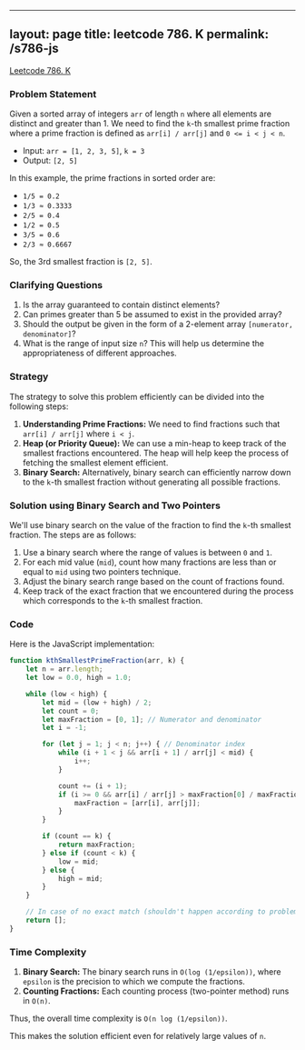 
---
layout: page
title: leetcode 786. K
permalink: /s786-js
---
[Leetcode 786. K](https://algoadvance.github.io/algoadvance/l786)
### Problem Statement

Given a sorted array of integers `arr` of length `n` where all elements are distinct and greater than 1. We need to find the `k`-th smallest prime fraction where a prime fraction is defined as `arr[i] / arr[j]` and `0 <= i < j < n`.

- Input: `arr = [1, 2, 3, 5]`, `k = 3`
- Output: `[2, 5]`

In this example, the prime fractions in sorted order are:
- `1/5 = 0.2`
- `1/3 ≈ 0.3333`
- `2/5 = 0.4`
- `1/2 = 0.5`
- `3/5 = 0.6`
- `2/3 ≈ 0.6667`

So, the 3rd smallest fraction is `[2, 5]`.

### Clarifying Questions

1. Is the array guaranteed to contain distinct elements?
2. Can primes greater than 5 be assumed to exist in the provided array?
3. Should the output be given in the form of a 2-element array `[numerator, denominator]`?
4. What is the range of input size `n`? This will help us determine the appropriateness of different approaches.

### Strategy

The strategy to solve this problem efficiently can be divided into the following steps:

1. **Understanding Prime Fractions:** We need to find fractions such that `arr[i] / arr[j]` where `i < j`.
2. **Heap (or Priority Queue):** We can use a min-heap to keep track of the smallest fractions encountered. The heap will help keep the process of fetching the smallest element efficient.
3. **Binary Search:** Alternatively, binary search can efficiently narrow down to the `k`-th smallest fraction without generating all possible fractions.

### Solution using Binary Search and Two Pointers

We'll use binary search on the value of the fraction to find the `k`-th smallest fraction. The steps are as follows:

1. Use a binary search where the range of values is between `0` and `1`.
2. For each mid value (`mid`), count how many fractions are less than or equal to `mid` using two pointers technique.
3. Adjust the binary search range based on the count of fractions found.
4. Keep track of the exact fraction that we encountered during the process which corresponds to the `k`-th smallest fraction.

### Code

Here is the JavaScript implementation:

```javascript
function kthSmallestPrimeFraction(arr, k) {
    let n = arr.length;
    let low = 0.0, high = 1.0;

    while (low < high) {
        let mid = (low + high) / 2;
        let count = 0;
        let maxFraction = [0, 1]; // Numerator and denominator
        let i = -1;

        for (let j = 1; j < n; j++) { // Denominator index
            while (i + 1 < j && arr[i + 1] / arr[j] < mid) {
                i++;
            }

            count += (i + 1);
            if (i >= 0 && arr[i] / arr[j] > maxFraction[0] / maxFraction[1]) {
                maxFraction = [arr[i], arr[j]];
            }
        }

        if (count == k) {
            return maxFraction;
        } else if (count < k) {
            low = mid;
        } else {
            high = mid;
        }
    }

    // In case of no exact match (shouldn't happen according to problem constraints)
    return [];
}
```

### Time Complexity

1. **Binary Search:** The binary search runs in `O(log (1/epsilon))`, where `epsilon` is the precision to which we compute the fractions.
2. **Counting Fractions:** Each counting process (two-pointer method) runs in `O(n)`.

Thus, the overall time complexity is `O(n log (1/epsilon))`.

This makes the solution efficient even for relatively large values of `n`.